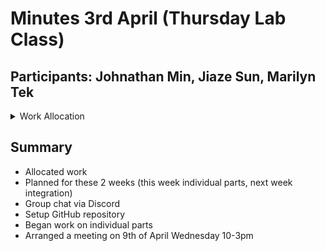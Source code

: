 # Minutes 3rd April (Thursday Lab Class)
## Participants: Johnathan Min, Jiaze Sun, Marilyn Tek

<details>
<summary>Work Allocation</summary>
```
Jiaze:     Part 1 (Digital I/O)
Johnathan: Part 2 (Serial Interface)
Marilyn:   Part 3 (Timer Interface)
```
</details>

## Summary
- Allocated work
- Planned for these 2 weeks (this week individual parts, next week integration)
- Group chat via Discord
- Setup GitHub repository
- Began work on individual parts
- Arranged a meeting on 9th of April Wednesday 10-3pm
